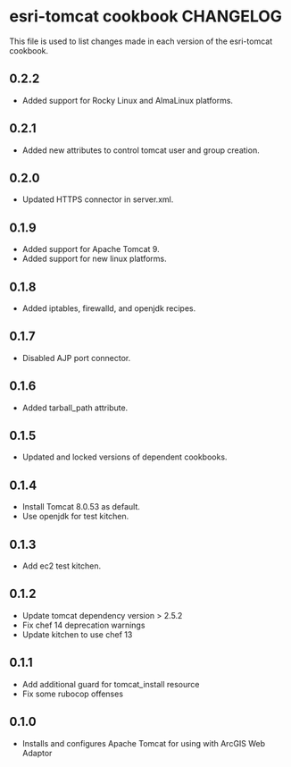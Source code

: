 
esri-tomcat cookbook CHANGELOG
================================

This file is used to list changes made in each version of the esri-tomcat cookbook.

0.2.2
-----

- Added support for Rocky Linux and AlmaLinux platforms.

0.2.1
-----

- Added new attributes to control tomcat user and group creation.

0.2.0
-----

- Updated HTTPS connector in server.xml.

0.1.9
-----
- Added support for Apache Tomcat 9.
- Added support for new linux platforms.

0.1.8
-----
- Added iptables, firewalld, and openjdk recipes.

0.1.7
-----
- Disabled AJP port connector.

0.1.6
-----
- Added tarball_path attribute.

0.1.5
-----
- Updated and locked versions of dependent cookbooks.

0.1.4
-----
- Install Tomcat 8.0.53 as default.
- Use openjdk for test kitchen.

0.1.3
-----
- Add ec2 test kitchen.

0.1.2
-----
- Update tomcat dependency version > 2.5.2
- Fix chef 14 deprecation warnings
- Update kitchen to use chef 13

0.1.1
-----
- Add additional guard for tomcat_install resource
- Fix some rubocop offenses

0.1.0
-----
- Installs and configures Apache Tomcat for using with ArcGIS Web Adaptor
